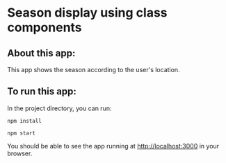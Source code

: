 # Season display using class components

## About this app:
This app shows the season according to the user's location.

## To run this app:

In the project directory, you can run:

` npm install `

` npm start `

You should be able to see the app running at [http://localhost:3000](http://localhost:3000) in your browser.

